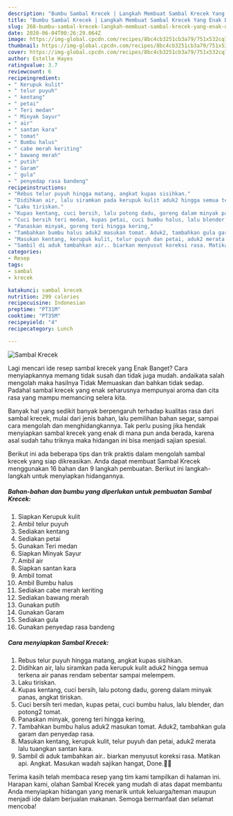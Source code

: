 ```yaml
---
description: "Bumbu Sambal Krecek | Langkah Membuat Sambal Krecek Yang Enak Dan Lezat"
title: "Bumbu Sambal Krecek | Langkah Membuat Sambal Krecek Yang Enak Dan Lezat"
slug: 268-bumbu-sambal-krecek-langkah-membuat-sambal-krecek-yang-enak-dan-lezat
date: 2020-06-04T00:26:29.064Z
image: https://img-global.cpcdn.com/recipes/8bc4cb3251cb3a79/751x532cq70/sambal-krecek-foto-resep-utama.jpg
thumbnail: https://img-global.cpcdn.com/recipes/8bc4cb3251cb3a79/751x532cq70/sambal-krecek-foto-resep-utama.jpg
cover: https://img-global.cpcdn.com/recipes/8bc4cb3251cb3a79/751x532cq70/sambal-krecek-foto-resep-utama.jpg
author: Estelle Hayes
ratingvalue: 3.7
reviewcount: 6
recipeingredient:
- " Kerupuk kulit"
- " telur puyuh"
- " kentang"
- " petai"
- " Teri medan"
- " Minyak Sayur"
- " air"
- " santan kara"
- " tomat"
- " Bumbu halus"
- " cabe merah keriting"
- " bawang merah"
- " putih"
- " Garam"
- " gula"
- " penyedap rasa bandeng"
recipeinstructions:
- "Rebus telur puyuh hingga matang, angkat kupas sisihkan."
- "Didihkan air, lalu siramkan pada kerupuk kulit aduk2 hingga semua terkena air panas rendam sebentar sampai melempem."
- "Laku tiriskan."
- "Kupas kentang, cuci bersih, lalu potong dadu, goreng dalam minyak panas, angkat tiriskan."
- "Cuci bersih teri medan, kupas petai, cuci bumbu halus, lalu blender, dan potong2 tomat."
- "Panaskan minyak, goreng teri hingga kering,"
- "Tambahkan bumbu halus aduk2 masukan tomat. Aduk2, tambahkan gula garam dan penyedap rasa."
- "Masukan kentang, kerupuk kulit, telur puyuh dan petai, aduk2 merata lalu tuangkan santan kara."
- "Sambil di aduk tambahkan air.. biarkan menyusut koreksi rasa. Matikan api. Angkat. Masukan wadah sajikan hangat, Done.👩‍🍳"
categories:
- Resep
tags:
- sambal
- krecek

katakunci: sambal krecek 
nutrition: 299 calories
recipecuisine: Indonesian
preptime: "PT31M"
cooktime: "PT35M"
recipeyield: "4"
recipecategory: Lunch

---
```



![Sambal Krecek](https://img-global.cpcdn.com/recipes/8bc4cb3251cb3a79/751x532cq70/sambal-krecek-foto-resep-utama.jpg)

Lagi mencari ide resep sambal krecek yang Enak Banget? Cara menyiapkannya memang tidak susah dan tidak juga mudah. andaikata salah mengolah maka hasilnya Tidak Memuaskan dan bahkan tidak sedap. Padahal sambal krecek yang enak seharusnya mempunyai aroma dan cita rasa yang mampu memancing selera kita.

Banyak hal yang sedikit banyak berpengaruh terhadap kualitas rasa dari sambal krecek, mulai dari jenis bahan, lalu pemilihan bahan segar, sampai cara mengolah dan menghidangkannya. Tak perlu pusing jika hendak menyiapkan sambal krecek yang enak di mana pun anda berada, karena asal sudah tahu triknya maka hidangan ini bisa menjadi sajian spesial.




Berikut ini ada beberapa tips dan trik praktis dalam mengolah sambal krecek yang siap dikreasikan. Anda dapat membuat Sambal Krecek menggunakan 16 bahan dan 9 langkah pembuatan. Berikut ini langkah-langkah untuk menyiapkan hidangannya.

<!--inarticleads1-->

##### Bahan-bahan dan bumbu yang diperlukan untuk pembuatan Sambal Krecek:

1. Siapkan  Kerupuk kulit
1. Ambil  telur puyuh
1. Sediakan  kentang
1. Sediakan  petai
1. Gunakan  Teri medan
1. Siapkan  Minyak Sayur
1. Ambil  air
1. Siapkan  santan kara
1. Ambil  tomat
1. Ambil  Bumbu halus
1. Sediakan  cabe merah keriting
1. Sediakan  bawang merah
1. Gunakan  putih
1. Gunakan  Garam
1. Sediakan  gula
1. Gunakan  penyedap rasa bandeng




<!--inarticleads2-->

##### Cara menyiapkan Sambal Krecek:

1. Rebus telur puyuh hingga matang, angkat kupas sisihkan.
1. Didihkan air, lalu siramkan pada kerupuk kulit aduk2 hingga semua terkena air panas rendam sebentar sampai melempem.
1. Laku tiriskan.
1. Kupas kentang, cuci bersih, lalu potong dadu, goreng dalam minyak panas, angkat tiriskan.
1. Cuci bersih teri medan, kupas petai, cuci bumbu halus, lalu blender, dan potong2 tomat.
1. Panaskan minyak, goreng teri hingga kering,
1. Tambahkan bumbu halus aduk2 masukan tomat. Aduk2, tambahkan gula garam dan penyedap rasa.
1. Masukan kentang, kerupuk kulit, telur puyuh dan petai, aduk2 merata lalu tuangkan santan kara.
1. Sambil di aduk tambahkan air.. biarkan menyusut koreksi rasa. Matikan api. Angkat. Masukan wadah sajikan hangat, Done.👩‍🍳




Terima kasih telah membaca resep yang tim kami tampilkan di halaman ini. Harapan kami, olahan Sambal Krecek yang mudah di atas dapat membantu Anda menyiapkan hidangan yang menarik untuk keluarga/teman maupun menjadi ide dalam berjualan makanan. Semoga bermanfaat dan selamat mencoba!

